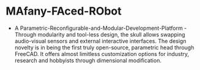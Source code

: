 # MAfany-FAced-RObot
- A Parametric-Reconfigurable-and-Modular-Development-Platform - Through modularity and tool-less design, the skull allows swapping audio-visual sensors and external interactive interfaces. The design novelty is in being the first truly open-source, parametric head through FreeCAD. It offers almost limitless customization options for industry, research and hobbyists through dimensional modification.
